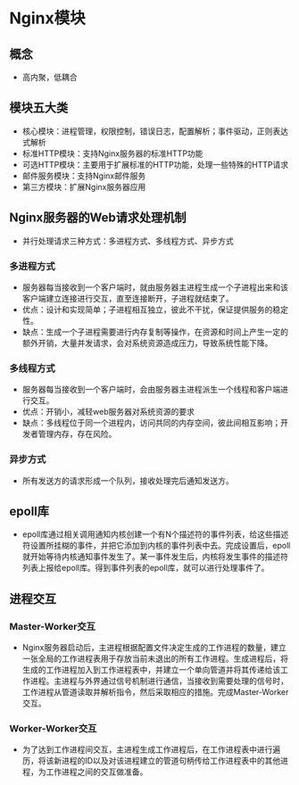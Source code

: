# Nginx模块
## 概念
- 高内聚，低耦合
## 模块五大类
- 核心模块：进程管理，权限控制，错误日志，配置解析；事件驱动，正则表达式解析
- 标准HTTP模块：支持Nginx服务器的标准HTTP功能
- 可选HTTP模块：主要用于扩展标准的HTTP功能，处理一些特殊的HTTP请求
- 邮件服务模块：支持Nginx邮件服务
- 第三方模块：扩展Nginx服务器应用
## Nginx服务器的Web请求处理机制
- 并行处理请求三种方式：多进程方式、多线程方式、异步方式
### 多进程方式
- 服务器每当接收到一个客户端时，就由服务器主进程生成一个子进程出来和该客户端建立连接进行交互，直至连接断开，子进程就结束了。
- 优点：设计和实现简单；子进程相互独立，彼此不干扰，保证提供服务的稳定性。
- 缺点：生成一个子进程需要进行内存复制等操作，在资源和时间上产生一定的额外开销，大量并发请求，会对系统资源造成压力，导致系统性能下降。
### 多线程方式
- 服务器每当接收到一个客户端时，会由服务器主进程派生一个线程和客户端进行交互。
- 优点：开销小，减轻web服务器对系统资源的要求
- 缺点：多线程位于同一个进程内，访问共同的内存空间，彼此间相互影响；开发者管理内存，存在风险。
### 异步方式
- 所有发送方的请求形成一个队列，接收处理完后通知发送方。
## epoll库
- epoll库通过相关调用通知内核创建一个有N个描述符的事件列表，给这些描述符设置所挂糊的事件，并把它添加到内核的事件列表中去。完成设置后，epoll就开始等待内核通知事件发生了。某一事件发生后，内核将发生事件的描述符列表上报给epoll库。得到事件列表的epoll库，就可以进行处理事件了。
## 进程交互
### Master-Worker交互
- Nginx服务器启动后，主进程根据配置文件决定生成的工作进程的数量，建立一张全局的工作进程表用于存放当前未退出的所有工作进程。生成进程后，将生成的工作进程加入到工作进程表中，并建立一个单向管道并将其传递给该工作进程。主进程与外界通过信号机制进行通信，当接收到需要处理的信号时，工作进程从管道读取并解析指令，然后采取相应的措施。完成Master-Worker交互。
### Worker-Worker交互
- 为了达到工作进程间交互，主进程生成工作进程后，在工作进程表中进行遍历，将该新进程的ID以及对该进程建立的管道句柄传给工作进程表中的其他进程，为工作进程之间的交互做准备。